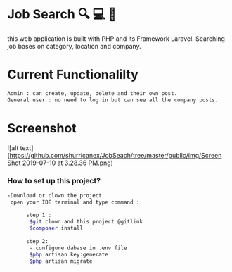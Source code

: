 # Job Search :mag: :computer: :briefcase:
 this web application is built with PHP and its Framework Laravel.
 Searching job bases on category, location and company.
 
# Current Functionalilty 
```bash
Admin : can create, update, delete and their own post.
General user : no need to log in but can see all the company posts.
```
# Screenshot
![alt text](https://github.com/shurricanex/JobSeach/tree/master/public/img/Screen Shot 2019-07-10 at 3.28.36 PM.png)
### How to set up this project?
```bash
-Download or clown the project 
 open your IDE terminal and type command : 
 
      step 1 :
       $git clown and this project @gitlink
       $composer install
       
      step 2:
       - configure dabase in .env file
       $php artisan key:generate
       $php artisan migrate
       
```

